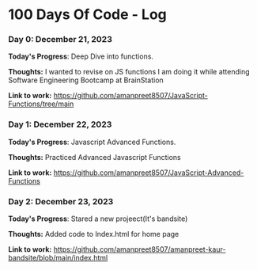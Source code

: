 # 100 Days Of Code - Log

### Day 0: December 21, 2023

**Today's Progress**: Deep Dive into functions.

**Thoughts:** I wanted to revise on JS functions I am doing it while attending Software Engineering Bootcamp at BrainStation

**Link to work:** https://github.com/amanpreet8507/JavaScript-Functions/tree/main


### Day 1: December 22, 2023

**Today's Progress**: Javascript Advanced Functions.

**Thoughts:** Practiced Advanced Javascript Functions

**Link to work:** https://github.com/amanpreet8507/JavaScript-Advanced-Functions


### Day 2: December 23, 2023

**Today's Progress**: Stared a new projeect(It's bandsite)

**Thoughts:** Added code to Index.html for home page

**Link to work:** https://github.com/amanpreet8507/amanpreet-kaur-bandsite/blob/main/index.html
